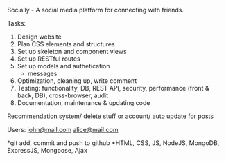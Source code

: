 Socially - A social media platform for connecting with friends.

Tasks:
1. Design website
2. Plan CSS elements and structures
3. Set up skeleton and component views
4. Set up RESTful routes
5. Set up models and authetication
    - messages
6. Optimization, cleaning up, write comment
7. Testing: functionality, DB, REST API, security, performance (front & back, DB), cross-browser, audit
8. Documentation, maintenance & updating code

Recommendation system/ delete stuff or account/ auto update for posts

Users:
john@mail.com
alice@mail.com

*git add, commit and push to github
*HTML, CSS, JS, NodeJS, MongoDB, ExpressJS, Mongoose, Ajax